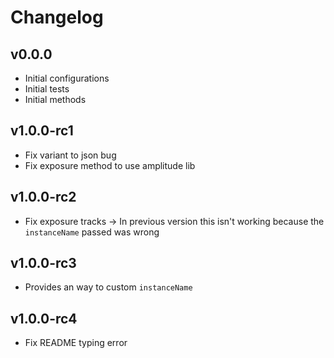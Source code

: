 # Changelog

## v0.0.0
* Initial configurations
* Initial tests
* Initial methods

## v1.0.0-rc1
* Fix variant to json bug
* Fix exposure method to use amplitude lib

## v1.0.0-rc2
* Fix exposure tracks
  -> In previous version this isn't working because the `instanceName` passed was wrong

## v1.0.0-rc3
* Provides an way to custom `instanceName`

## v1.0.0-rc4
* Fix README typing error 